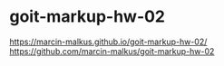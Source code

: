 # goit-markup-hw-02
https://marcin-malkus.github.io/goit-markup-hw-02/
https://github.com/marcin-malkus/goit-markup-hw-02
